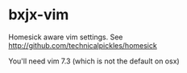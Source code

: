 # bxjx-vim

Homesick aware vim settings. See http://github.com/technicalpickles/homesick

You'll need vim 7.3 (which is not the default on osx)
